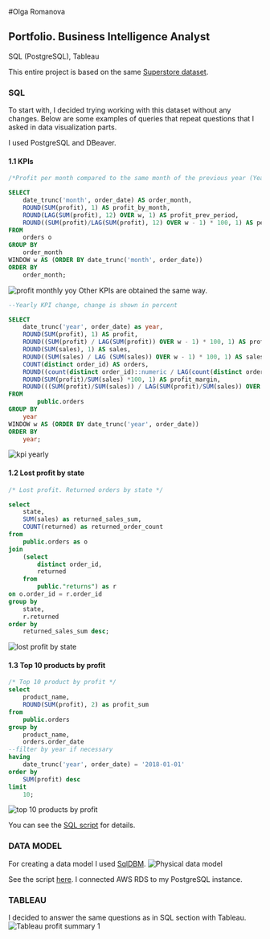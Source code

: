 #Olga Romanova
## Portfolio. Business Intelligence Analyst
SQL (PostgreSQL), Tableau 

This entire project is based on the same [Superstore dataset](Portfolio/Sample-Superstore.xls).

### SQL
To start with, I decided trying working with this dataset without any changes. Below are some examples of queries that repeat questions that I asked in data visualization parts.

I used PostgreSQL and DBeaver.

#### 1.1 KPIs
```sql
/*Profit per month compared to the same month of the previous year (Year over year comparison)*/

SELECT
	date_trunc('month', order_date) AS order_month,
	ROUND(SUM(profit), 1) AS profit_by_month,
	ROUND(LAG(SUM(profit), 12) OVER w, 1) AS profit_prev_period,
	ROUND((SUM(profit)/LAG(SUM(profit), 12) OVER w - 1) * 100, 1) AS percent_difference
FROM
	orders o
GROUP BY
	order_month
WINDOW w AS (ORDER BY date_trunc('month', order_date))
ORDER BY 
	order_month;
```
![profit monthly yoy](SQL/profit_montly_yoy.png)
Other KPIs are obtained the same way.

```sql
--Yearly KPI change, change is shown in percent

SELECT
	date_trunc('year', order_date) as year,
	ROUND(SUM(profit), 1) AS profit,
	ROUND((SUM(profit) / LAG(SUM(profit)) OVER w - 1) * 100, 1) AS profit_change,
	ROUND(SUM(sales), 1) AS sales,
	ROUND((SUM(sales) / LAG (SUM(sales)) OVER w - 1) * 100, 1) AS sales_change,
	COUNT(distinct order_id) AS orders,
	ROUND((count(distinct order_id)::numeric / LAG(count(distinct order_id)::numeric) OVER w - 1) * 100, 1) AS orders_change,
	ROUND(SUM(profit)/SUM(sales) *100, 1) AS profit_margin,
	ROUND(((SUM(profit)/SUM(sales)) / LAG(SUM(profit)/SUM(sales)) OVER w - 1) * 100, 1) AS profit_margin_change
FROM
        public.orders
GROUP BY
    year
WINDOW w AS (ORDER BY date_trunc('year', order_date))
ORDER BY
    year;
```

![kpi yearly](SQL/kpi-yearly.png)

#### 1.2 Lost profit by state
```sql
/* Lost profit. Returned orders by state */

select
	state,
	SUM(sales) as returned_sales_sum,
	COUNT(returned) as returned_order_count
from
	public.orders as o
join
	(select
		distinct order_id,
		returned
	from
		public."returns") as r
on o.order_id = r.order_id
group by
	state,
	r.returned
order by
	returned_sales_sum desc;
```

![lost profit by state](SQL/lost_profit_by_state.png)


#### 1.3 Top 10 products by profit
```sql
/* Top 10 product by profit */
select
	product_name,
	ROUND(SUM(profit), 2) as profit_sum
from
	public.orders
group by
	product_name,
	orders.order_date
--filter by year if necessary
having 
	date_trunc('year', order_date) = '2018-01-01'
order by
	SUM(profit) desc
limit 
	10;			
```

![top 10 products by profit](SQL/top_10_products_profit.png)

You can see the [SQL script](SQL/from_stg_to_dw_superstore.sql) for details.

### DATA MODEL

For creating a data model I used [SqlDBM](https://sqldbm.com).
![Physical data model](data_model_superstoredb.png)

See the script [here](Portfolio/SQL/from_stg_to_dw_superstore.sql). I connected AWS RDS to my PostgreSQL instance.

### TABLEAU
I decided to answer the same questions as in SQL section with Tableau. 
![Tableau profit summary 1](Portfolio/dataviz/Tableau_superstore_summary_1.png)
